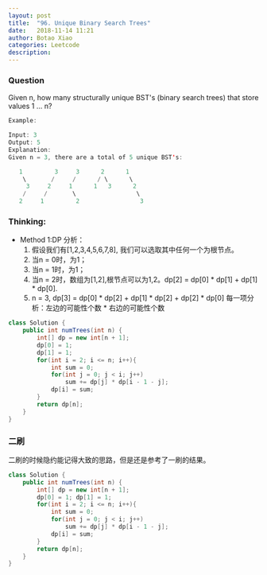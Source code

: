 ```yaml
---
layout: post
title:  "96. Unique Binary Search Trees"
date:   2018-11-14 11:21
author: Botao Xiao
categories: Leetcode
description:
---
```

### Question
Given n, how many structurally unique BST's (binary search trees) that store values 1 ... n?

```Java
Example:

Input: 3
Output: 5
Explanation:
Given n = 3, there are a total of 5 unique BST's:

   1         3     3      2      1
    \       /     /      / \      \
     3     2     1      1   3      2
    /     /       \                 \
   2     1         2                 3

```

### Thinking:
* Method 1:DP
	分析：
	1. 假设我们有[1,2,3,4,5,6,7,8], 我们可以选取其中任何一个为根节点。
	2. 当n = 0时，为1；
	3. 当n = 1时，为1；
	4. 当n = 2时，数组为[1,2],根节点可以为1,2。dp[2] = dp[0] * dp[1] + dp[1] * dp[0].
	5. n = 3, dp[3] = dp[0] * dp[2] + dp[1] * dp[2] + dp[2] * dp[0]
	每一项分析：左边的可能性个数 * 右边的可能性个数

```Java
class Solution {
    public int numTrees(int n) {
        int[] dp = new int[n + 1];
        dp[0] = 1;
        dp[1] = 1;
        for(int i = 2; i <= n; i++){
            int sum = 0;
            for(int j = 0; j < i; j++)
                sum += dp[j] * dp[i - 1 - j];
            dp[i] = sum;
        }
        return dp[n];
    }
}
```

### 二刷
二刷的时候隐约能记得大致的思路，但是还是参考了一刷的结果。
```Java
class Solution {
    public int numTrees(int n) {
        int[] dp = new int[n + 1];
        dp[0] = 1; dp[1] = 1;
        for(int i = 2; i <= n; i++){
            int sum = 0;
            for(int j = 0; j < i; j++)
                sum += dp[j] * dp[i - 1 - j];
            dp[i] = sum;
        }
        return dp[n];
    }
}
```